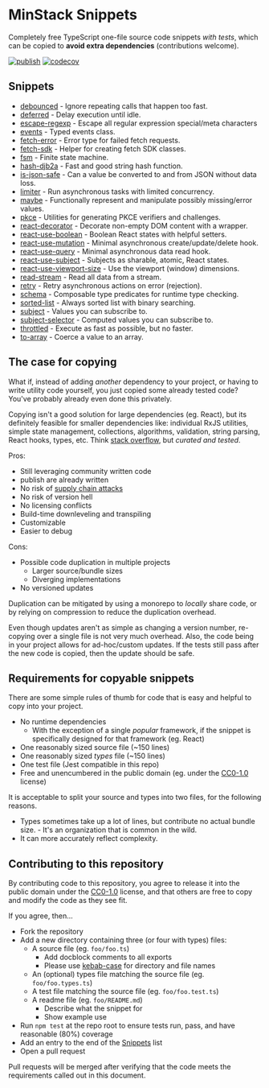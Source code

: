 # MinStack Snippets

Completely free TypeScript one-file source code snippets _with tests_, which can be copied to **avoid extra dependencies** (contributions welcome).

[![publish](https://github.com/theminstack/snippets/actions/workflows/publish.yml/badge.svg)](https://github.com/theminstack/snippets/actions/workflows/publish.yml)
[![codecov](https://codecov.io/gh/theminstack/snippets/branch/main/graph/badge.svg?token=E2VYI8XJLB)](https://codecov.io/gh/theminstack/snippets)

## Snippets

- [debounced](debounced) - Ignore repeating calls that happen too fast.
- [deferred](deferred) - Delay execution until idle.
- [escape-regexp](escape-regexp) - Escape all regular expression special/meta characters
- [events](events) - Typed events class.
- [fetch-error](fetch-error) - Error type for failed fetch requests.
- [fetch-sdk](fetch-sdk) - Helper for creating fetch SDK classes.
- [fsm](fsm) - Finite state machine.
- [hash-djb2a](hash-djb2a) - Fast and good string hash function.
- [is-json-safe](is-json-safe) - Can a value be converted to and from JSON without data loss.
- [limiter](limiter) - Run asynchronous tasks with limited concurrency.
- [maybe](maybe) - Functionally represent and manipulate possibly missing/error values.
- [pkce](pkce) - Utilities for generating PKCE verifiers and challenges.
- [react-decorator](react-decorator) - Decorate non-empty DOM content with a wrapper.
- [react-use-boolean](react-use-boolean) - Boolean React states with helpful setters.
- [react-use-mutation](react-use-mutation) - Minimal asynchronous create/update/delete hook.
- [react-use-query](react-use-query) - Minimal asynchronous data read hook.
- [react-use-subject](react-use-subject) - Subjects as sharable, atomic, React states.
- [react-use-viewport-size](react-use-viewport-size) - Use the viewport (window) dimensions.
- [read-stream](read-stream) - Read all data from a stream.
- [retry](retry) - Retry asynchronous actions on error (rejection).
- [schema](schema) - Composable type predicates for runtime type checking.
- [sorted-list](sorted-list) - Always sorted list with binary searching.
- [subject](subject) - Values you can subscribe to.
- [subject-selector](subject-selector) - Computed values you can subscribe to.
- [throttled](throttled) - Execute as fast as possible, but no faster.
- [to-array](to-array) - Coerce a value to an array.

## The case for copying

What if, instead of adding _another_ dependency to your project, or having to write utility code yourself, you just copied some already tested code? You've probably already even done this privately.

Copying isn't a good solution for large dependencies (eg. React), but its definitely feasible for smaller dependencies like: individual RxJS utilities, simple state management, collections, algorithms, validation, string parsing, React hooks, types, etc. Think [stack overflow](https://stackoverflow.com/), but _curated and tested_.

Pros:

- Still leveraging community written code
- publish are already written
- No risk of [supply chain attacks](https://blog.sonatype.com/npm-project-used-by-millions-hijacked-in-supply-chain-attack)
- No risk of version hell
- No licensing conflicts
- Build-time downleveling and transpiling
- Customizable
- Easier to debug

Cons:

- Possible code duplication in multiple projects
  - Larger source/bundle sizes
  - Diverging implementations
- No versioned updates

Duplication can be mitigated by using a monorepo to _locally_ share code, or by relying on compression to reduce the duplication overhead.

Even though updates aren't as simple as changing a version number, re-copying over a single file is not very much overhead. Also, the code being in your project allows for ad-hoc/custom updates. If the tests still pass after the new code is copied, then the update should be safe.

## Requirements for copyable snippets

There are some simple rules of thumb for code that is easy and helpful to copy into your project.

- No runtime dependencies
  - With the exception of a single _popular_ framework, if the snippet is specifically designed for that framework (eg. React)
- One reasonably sized source file (~150 lines)
- One reasonably sized _types_ file (~150 lines)
- One test file (Jest compatible in this repo)
- Free and unencumbered in the public domain (eg. under the [CC0-1.0](https://creativecommons.org/publicdomain/zero/1.0/legalcode.txt) license)

It is acceptable to split your source and types into two files, for the following reasons.

- Types sometimes take up a lot of lines, but contribute no actual bundle size. - It's an organization that is common in the wild.
- It can more accurately reflect complexity.

## Contributing to this repository

By contributing code to this repository, you agree to release it into the public domain under the [CC0-1.0](https://creativecommons.org/publicdomain/zero/1.0/legalcode.txt) license, and that others are free to copy and modify the code as they see fit.

If you agree, then...

- Fork the repository
- Add a new directory containing three (or four with types) files:
  - A source file (eg. `foo/foo.ts`)
    - Add docblock comments to all exports
    - Please use [kebab-case](https://en.wiktionary.org/wiki/kebab_case) for directory and file names
  - An (optional) types file matching the source file (eg. `foo/foo.types.ts`)
  - A test file matching the source file (eg. `foo/foo.test.ts`)
  - A readme file (eg. `foo/README.md`)
    - Describe what the snippet for
    - Show example use
- Run `npm test` at the repo root to ensure tests run, pass, and have reasonable (80%) coverage
- Add an entry to the end of the [Snippets](#snippets) list
- Open a pull request

Pull requests will be merged after verifying that the code meets the requirements called out in this document.
